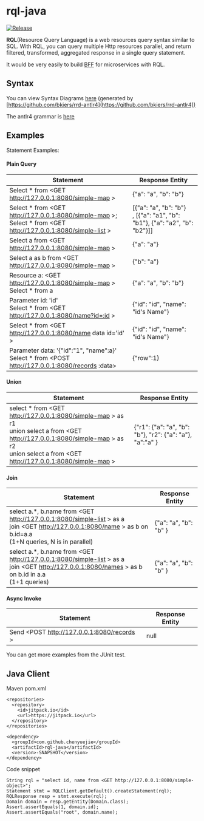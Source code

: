 # rql-java

[![Release](https://jitpack.io/v/chenyuejie/rql-java.svg)](https://jitpack.io/#chenyuejie/rql-java)



**RQL**(Resource Query Language) is a web resources query syntax similar to SQL. With RQL, you can query multiple Http resources parallel, and return filtered, transformed, aggregated response in a single query statement.

It would be very easily to build [BFF](http://samnewman.io/patterns/architectural/bff/) for microservices with RQL.

## Syntax
You can view Syntax Diagrams [here](https://chenyuejie.github.io/RQL/syntax/) (generated by [https://github.com/bkiers/rrd-antlr4](https://github.com/bkiers/rrd-antlr4))

The antlr4 grammar is [here](https://chenyuejie.github.io/RQL/index.html)



## Examples
Statement Examples:

#### Plain Query

| Statement                                                          | Response Entity             |
|--------------------------------------------------------------------|-----------------------------|
| Select * from <GET http://127.0.0.1:8080/simple-map &gt;        | {"a": "a", "b": "b"}       |
| Select \* from &lt;GET http://127.0.0.1:8080/simple-map &gt;;<br>Select \* from &lt;GET http://127.0.0.1:8080/simple-list &gt;        | [{"a": "a", "b": "b"}  <br>, [{"a": "a1", "b": "b1"}, {"a": "a2", "b": "b2"}]]     |
| Select a from <GET http://127.0.0.1:8080/simple-map &gt;        | {"a": "a"}                  |
| Select a as b from <GET http://127.0.0.1:8080/simple-map &gt;   | {"b": "a"}                  |
| Resource a: &lt;GET http://127.0.0.1:8080/simple-map &gt; <br>Select * from a  | {"a": "a", "b": "b"}  |
| Parameter id: 'id' <br>Select * from <GET http://127.0.0.1:8080/name?id=:id &gt; | {"id": "id", "name": "id's Name"}  |
| Select * from <GET http://127.0.0.1:8080/name data id='id' &gt; | {"id": "id", "name": "id's Name"}  |
| Parameter data: '{"id":"1", "name":a}' <br> Select * from <POST http://127.0.0.1:8080/records :data&gt; | {"row":1} |
#### Union
| Statement                                                          | Response Entity             |
|--------------------------------------------------------------------|-----------------------------|
| select * from &lt;GET http://127.0.0.1:8080/simple-map &gt; as r1<br>union select a from &lt;GET http://127.0.0.1:8080/simple-map &gt; as r2<br>union select a from &lt;GET http://127.0.0.1:8080/simple-map &gt;        | {"r1": {"a": "a", "b": "b"}, "r2": {"a": "a"}, "a":"a"  }       |

#### Join
| Statement                                                          | Response Entity             |
|--------------------------------------------------------------------|-----------------------------|
| select a.*, b.name from &lt;GET http://127.0.0.1:8080/simple-list &gt; as a<br>join &lt;GET http://127.0.0.1:8080/name &gt; as b on b.id=a.a <br> (1+N queries, N is in parallel)      | {"a": "a", "b": "b" }       |
| select a.*, b.name from &lt;GET http://127.0.0.1:8080/simple-list &gt; as a<br>join &lt;GET http://127.0.0.1:8080/names &gt; as b on b.id in a.a <br> (1+1 queries)        | {"a": "a", "b": "b" }       |

#### Async Invoke
| Statement                                                          | Response Entity             |
|--------------------------------------------------------------------|-----------------------------|
| Send <POST http://127.0.0.1:8080/records &gt;                       | null       |


You can get more examples from the JUnit test.

## Java Client

Maven pom.xml

    <repositories>
      <repository>
        <id>jitpack.io</id>
        <url>https://jitpack.io</url>
      </repository>
    </repositories>

    <dependency>
      <groupId>com.github.chenyuejie</groupId>
      <artifactId>rql-java</artifactId>
      <version>-SNAPSHOT</version>
    </dependency>

Code snippet

    String rql = "select id, name from <GET http://127.0.0.1:8080/simple-object>";
    Statement stmt = RQLClient.getDefault().createStatement(rql);
    RQLResponse resp = stmt.execute(rql);
    Domain domain = resp.getEntity(Domain.class);
    Assert.assertEquals(1, domain.id);
    Assert.assertEquals("root", domain.name);
